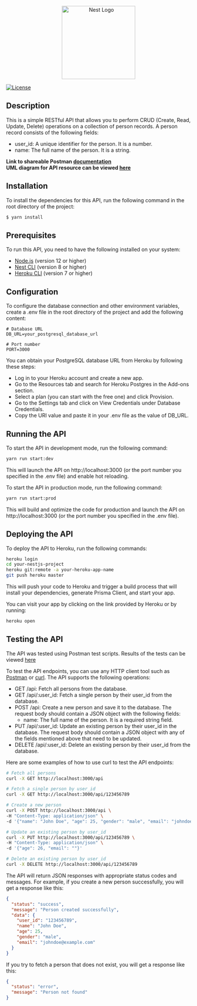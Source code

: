<p align="center">
  <a href="http://nestjs.com/" target="blank"><img src="https://nestjs.com/img/logo-small.svg" width="200" alt="Nest Logo" /></a>
</p>

[circleci-image]: https://img.shields.io/circleci/build/github/nestjs/nest/master?token=abc123def456
[circleci-url]: https://circleci.com/gh/nestjs/nest

  <!--[![Backers on Open Collective](https://opencollective.com/nest/backers/badge.svg)](https://opencollective.com/nest#backer)
  [![Sponsors on Open Collective](https://opencollective.com/nest/sponsors/badge.svg)](https://opencollective.com/nest#sponsor)-->
  [![License](https://img.shields.io/github/license/nestjs/nest)](LICENSE)

## Description

This is a simple RESTful API that allows you to perform CRUD (Create, Read, Update, Delete) operations on a collection of person records. A person record consists of the following fields:

- user_id: A unique identifier for the person. It is a number.
- name: The full name of the person. It is a string.


**Link to shareable Postman [documentation](https://documenter.getpostman.com/view/23109539/2s9YC4VszK)** <br>
**UML diagram for API resource can be viewed [here](https://online.visual-paradigm.com/app/diagrams/?lightbox=1&highlight=8888b6&edit=https%3A%2F%2Fonline.visual-paradigm.com%2Fapp%2Fdiagrams%2F%23diagram%3Aproj%3D0%26type%3DClassDiagram%26gallery%3D%2Frepository%2Ff078f2a9-88f3-4763-8889-b01cd2b7b90f.xml%26name%3DCar%2520and%2520Driver%2520Class%2520Diagram&editBlankUrl=https%3A%2F%2Fonline.visual-paradigm.com%2Fapp%2Fdiagrams%2F%23diagram%3Aproj%3D0%26vpov%3D16.3%26vpob%3D20220410%26client%3D1%26edit%3D_blank&layers=1&nav=1&title=Car%20and%20Driver%20Class%20Diagram&vpov=16.3&vpob=20220410#R3cU2FsdQGVkX1l%2F1IWGFeWLjMfgdp9iGJCon3rVwAdp0I3DWn5F6g%3Dg8rGXKw5dgaVegq4rv261lxb0jtAV2E4uud8fmh9wyIE8lRNDmE%2FaH61%2FIq34QzKQ1NmTadAMG5B6UxhBDpRwxt7zs%2B4chIlmvBsowlxBG%2BngOIkyGAyQG0FWMe1HESXlfJro3kWm9HGBN9LiJ705vgIHVgIY9kSyYHp%2FGnsaKUDBTjBwDCJXIU%2Bx4H0dR%2FJXTcIENNR0zLeItO6C9MH%2FIEhBqBXGXv%2BXOJFLP9Dx6uhfFRbs0rsJJC79wqpf0AvGyEdGdmNrlOjd6eFOCFTiCfS5Zme9tpxdwepywnUwXADHYt3qaSgwvr42H8bTNlWeMFQs1UQnGP7%2FBRbV0WNK2LkSN50DiRtRFBt6AIMRBKi8B2hC8s8kvsnnx69azQkYWdD%2FYFXdevXacLiuaxwejnCjgIbK08uuID2mCmt4YeysPsNi%2BtBr573y%2FIspImZpuSdvKnj6J0mZzv2PaFDHYr87F3Hpj72jY8v3kqCEW37af98D5fv5tEgqMBJnO27LY%2Bwy1XqFMtG3uoDedMykKVEN0kUbFX2f081kAQAWpkobR2tEkMcd6ScVyEWgnN379qOMYmzazxwUh6Gox0v1TZRcvOffyCDuvLeDfuAmQ3B%2F%2F6UBJdh%2Feyk48UjpGzorkxEB%2FHLuizd%2F5GeCcBBGhV5uzj3pydgr44SdWkVK0yWlfyiboKsH5yMTND8f%2FGQ%2BjoDTKRxSU1PNKtmlo9DOwgkkGQQSB%2B8C1MGh9btLLab2wcpILzls1LpjKRQgyeStzcBlXdZMqxwyUV5icKrJbpYmpmA9Y20QIvJ%2BJm2LozP7B5w%2BZz2GMQCxF3AtLRsnIdh9mkOggHe29eVdgOoTu%2Buf0B%2F5rhqlUdIrW0zoEaeJzdSDoS7fegfA2R9EuAu%2BafebxU29HxaAFg%2FCizS0SL4x5t5%2BfcjJBVeB2useb%2F0s3MlK6pN9khzcGzExClywpN1PGMIMffCASh%2FptmX%2BfaNRPDkQMWtHIQ7u31CVu4rDeXKVtKucCWvT09%2B1JbQAriO1SQ14kb2TWiiumvwxNkbWc8G5aCIP5ulKvgCJSLkZreuvNV1AAzG6EjtzpXcGEgnOvj2odjLeFnQ%2FnvZfSRvDlf1Z%2BdSxet6%2FecPzM5lc4yHwgj%2B1%2F%2FbPEYY3pmjJbhqogxneakOzlqxiysMQzyfgJKXXAh333j42vx4F%2FjTE4U94Tf2udSzf9kJXVhKTknlBOor7idMgMCr7BivbR1H%2FKcck0VpO8C3GX%2FlAncgm6Yin1dw54R06apMT4HqLIXvWbzG%2BdFpKzOUGFI08Bxa25enNDAZO6V21WcYg%2FiKJVWTRE4MS0uRuao435mM9BiQX10hm8AT8Z1OEOpNGlh2fdHMD479MuSSYVJe0SRN9iN1qNg8QE5h18S3rGgM4Mcf3kjQ%2FSBgVbbacq4FWEPAMHmkoHDvlQtPmr3N9Z8JHDHZHxci8PIJur3q58l9xsoX5%2FfHhLrOQ2Dlv9ZSRkx66IMXdMTZj%2BiwVhW%2F1FVEP5Jv50QOSWxwwguedZqBQztRUt%2BfaLz%2B4KHTerE9rOai3OGgAZjXIY21%2FkJyOtig7aZ56fzTQGnJ2wdEnrSnLKiKXKBWCLSyPWcdshdYZHbIWd0sUhVQXYIY2oHTEsERrtxC1LxqL4fUwWQAvjfPIqi2ktt%2BMSwPeSHW8lnj5hHWQIha%2Frbn%2BxPCjLvgiWh6DLh9tQSjRTwSwVtWl7CU1q0tIc%2BTzNmcPkwbqpzbS%2B7XSNXbumaX%2FaNPViS7aycPEF%2BXYaIrlUQAlA9aQpCKbsy%2FhOZ6bbRfLQgCqp7F2GQ2E9fTt8dhM2Zsw%2F7BjLd7OEmLe4D3AC263dv1VyS1ZZlAq2S9afhMUXmhrumBr%2Fv467eaP14V8K0KbRS1H91GEW0If484Q9JBqSw%2FT%2BmthtmDuBlxAN%2B3nx6ytxopykDYpVlmH0evOQ9lVfn6V95rA5JlZSlou%2BlNxuaq0y%2B4cAEmaQbFpGNRKuzocewSp8NuyyO5WVKcyqYquqz0Jl6401%2Fn2jE9FLsNatMJiI%2FMMVDwnm4FiNHcBomobyHpYGFcZ4S%2Fldn3Yhwk38zRvDhkV7dTH5VWpVpNRPaMN0j4jcIEypMx0sLkmgpkmoXB0fjYrwdLK3wCISwlmy2%2Fetj%2BawamLlk2pBVojV4S7CraCYkmN1TdQzZZgejlX9n88z9JAVCARRteFYVbd29jepyMRg9sA432IHIriFhcDsJF1LSUwMEr83lGLPyNgo74vlQWfeYFbwdIipNC3lqg3ZrGjQEPcSY5fm0QhEjGLQKRq5qDlny%2FUcGMjhNah8vKfZI0BwfWr7ljoVnyvH4h8riUx9M%2B%2FdfAoRkk6TRWAj06t1%2BYOoeEpKgLmyjgvet1d%2BisJfpFCLmYAIxE%2BvHoK2I0BXOkjBB3zZeqsXu79pPTpFBtNpy4MCI6Fu2ON0MC59NlPQeOvMDt6tHvtkSBTsepM%2F7tDJywRUQnHGuCbHf6BUaoxnxyZTydQWkf1YWOoDESbysMu8L4RjWFvgRFCUs%2FjMcneg7G386yeEfkUb%2B1Vmvm4lpzqfH8P1tSU5mg9n630EF0tSV2X1AOTbtjoPECy1pTevj1jZhubiAxLEYBCCX1rt%2FVVc%3D17VtZl71)**

## Installation

To install the dependencies for this API, run the following command in the root directory of the project:

```bash
$ yarn install
```

## Prerequisites

To run this API, you need to have the following installed on your system:

- [Node.js](https://nodejs.org/en/) (version 12 or higher)
- [Nest CLI](https://docs.nestjs.com/cli/overview) (version 8 or higher)
- [Heroku CLI](https://devcenter.heroku.com/articles/heroku-cli) (version 7 or higher)


## Configuration

To configure the database connection and other environment variables, create a .env file in the root directory of the project and add the following content:

```env
# Database URL
DB_URL=your_postgresql_database_url

# Port number
PORT=3000
```


You can obtain your PostgreSQL database URL from Heroku by following these steps:

- Log in to your Heroku account and create a new app.
- Go to the Resources tab and search for Heroku Postgres in the Add-ons section.
- Select a plan (you can start with the free one) and click Provision.
- Go to the Settings tab and click on View Credentials under Database Credentials.
- Copy the URI value and paste it in your .env file as the value of DB_URL.

## Running the API

To start the API in development mode, run the following command:

```bash
yarn run start:dev
```


This will launch the API on http://localhost:3000 (or the port number you specified in the .env file) and enable hot reloading.

To start the API in production mode, run the following command:

```bash
yarn run start:prod
```


This will build and optimize the code for production and launch the API on http://localhost:3000 (or the port number you specified in the .env file).

## Deploying the API

To deploy the API to Heroku, run the following commands:

```bash
heroku login
cd your-nestjs-project
heroku git:remote -a your-heroku-app-name
git push heroku master
```


This will push your code to Heroku and trigger a build process that will install your dependencies, generate Prisma Client, and start your app.

You can visit your app by clicking on the link provided by Heroku or by running:

```bash
heroku open
```


## Testing the API

The API was tested using Postman test scripts. Results of the tests can be viewed [here](https://github.com/Akingbade675/hngx_internship/edit/main/stage_two/postman_test_run.json)

To test the API endpoints, you can use any HTTP client tool such as [Postman](https://www.postman.com/) or [curl](https://curl.se/). The API supports the following operations:

- GET /api: Fetch all persons from the database.
- GET /api/:user_id: Fetch a single person by their user_id from the database.
- POST /api: Create a new person and save it to the database. The request body should contain a JSON object with the following fields:
  - name: The full name of the person. It is a required string field.
- PUT /api/:user_id: Update an existing person by their user_id in the database. The request body should contain a JSON object with any of the fields mentioned above that need to be updated.
- DELETE /api/:user_id: Delete an existing person by their user_id from the database.

Here are some examples of how to use curl to test the API endpoints:

```bash
# Fetch all persons
curl -X GET http://localhost:3000/api

# Fetch a single person by user_id
curl -X GET http://localhost:3000/api/123456789

# Create a new person
curl -X POST http://localhost:3000/api \
-H "Content-Type: application/json" \
-d '{"name": "John Doe", "age": 25, "gender": "male", "email": "johndoe@example.com"}'

# Update an existing person by user_id
curl -X PUT http://localhost:3000/api/123456789 \
-H "Content-Type: application/json" \
-d '{"age": 26, "email": ""}'

# Delete an existing person by user_id
curl -X DELETE http://localhost:3000/api/123456789
```


The API will return JSON responses with appropriate status codes and messages. For example, if you create a new person successfully, you will get a response like this:

```json
{
  "status": "success",
  "message": "Person created successfully",
  "data": {
    "user_id": "123456789",
    "name": "John Doe",
    "age": 25,
    "gender": "male",
    "email": "johndoe@example.com"
  }
}
```


If you try to fetch a person that does not exist, you will get a response like this:

```json
{
  "status": "error",
  "message": "Person not found"
}
```
